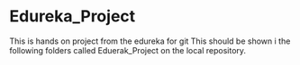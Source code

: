 # Edureka_Project
This is hands on project from the edureka for git
This should be shown i the following folders called Eduerak_Project on the local repository.
